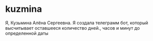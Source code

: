 # kuzmina
Я, Кузьмина Алёна Сергеевна. Я создала телеграмм бот, который высчитывает оставшееся количество дней., часов и минут до определенной даты
